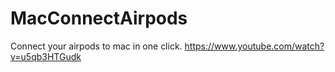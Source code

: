 # MacConnectAirpods
Connect your airpods to mac in one click.
https://www.youtube.com/watch?v=u5qb3HTGudk
